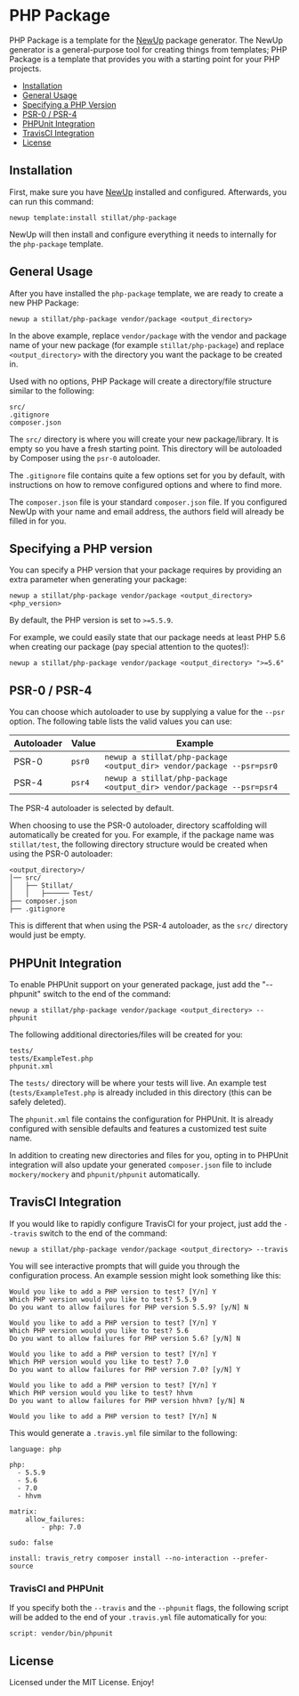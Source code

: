 # PHP Package

PHP Package is a template for the [NewUp](https://github.com/newup/newup) package generator. The NewUp generator is a general-purpose tool for creating things from templates; PHP Package is a template that provides you with a starting point for your PHP projects.

* [Installation](#installation)
* [General Usage](#usage)
* [Specifying a PHP Version](#phpv)
* [PSR-0 / PSR-4](#psr)
* [PHPUnit Integration](#phpunit)
* [TravisCI Integration](#travis)
* [License](#license)

<a name="installation"></a>
## Installation

First, make sure you have [NewUp](https://github.com/newup/newup) installed and configured. Afterwards, you can run this command:

`newup template:install stillat/php-package`

NewUp will then install and configure everything it needs to internally for the `php-package` template.

<a name="usage"></a>
## General Usage

After you have installed the `php-package` template, we are ready to create a new PHP Package:

`newup a stillat/php-package vendor/package <output_directory>`

In the above example, replace `vendor/package` with the vendor and package name of your new package (for example `stillat/php-package`) and replace `<output_directory>` with the directory you want the package to be created in.

Used with no options, PHP Package will create a directory/file structure similar to the following:

~~~
src/
.gitignore
composer.json
~~~

The `src/` directory is where you will create your new package/library. It is empty so you have a fresh starting point. This directory will be autoloaded by Composer using the `psr-0` autoloader.

The `.gitignore` file contains quite a few options set for you by default, with instructions on how to remove configured options and where to find more.

The `composer.json` file is your standard `composer.json` file. If you configured NewUp with your name and email address, the authors field will already be filled in for you.

<a name="phpv"></a>
## Specifying a PHP version

You can specify a PHP version that your package requires by providing an extra parameter when generating your package:

`newup a stillat/php-package vendor/package <output_directory> <php_version>`

By default, the PHP version is set to `>=5.5.9`.

For example, we could easily state that our package needs at least PHP 5.6 when creating our package (pay special attention to the quotes!):

`newup a stillat/php-package vendor/package <output_directory> ">=5.6"`

<a name="psr"></a>
## PSR-0 / PSR-4

You can choose which autoloader to use by supplying a value for the `--psr` option. The following table lists the valid values you can use:

| Autoloader | Value | Example |
|--|--|--|
| PSR-0 | `psr0` | `newup a stillat/php-package <output_dir> vendor/package --psr=psr0` |
| PSR-4 | `psr4` | `newup a stillat/php-package <output_dir> vendor/package --psr=psr4` |

The PSR-4 autoloader is selected by default.

When choosing to use the PSR-0 autoloader, directory scaffolding will automatically be created for you. For example, if the package name was `stillat/test`, the following directory structure would be created when using the PSR-0 autoloader:

~~~
<output_directory>/
│── src/
│   ├── Stillat/
│   │   ├────── Test/
├── composer.json
├── .gitignore
~~~

This is different that when using the PSR-4 autoloader, as the `src/` directory would just be empty.


<a name="phpunit"></a>
## PHPUnit Integration

To enable PHPUnit support on your generated package, just add the "--phpunit" switch to the end of the command:

`newup a stillat/php-package vendor/package <output_directory> --phpunit`

The following additional directories/files will be created for you:

~~~
tests/
tests/ExampleTest.php
phpunit.xml
~~~

The `tests/` directory will be where your tests will live. An example test (`tests/ExampleTest.php` is already included in this directory (this can be safely deleted).

The `phpunit.xml` file contains the configuration for PHPUnit. It is already configured with sensible defaults and features a customized test suite name.

In addition to creating new directories and files for you, opting in to PHPUnit integration will also update your generated `composer.json` file to include `mockery/mockery` and `phpunit/phpunit` automatically.

<a name="travis"></a>
## TravisCI Integration

If you would like to rapidly configure TravisCI for your project, just add the `--travis` switch to the end of the command:

`newup a stillat/php-package vendor/package <output_directory> --travis`

You will see interactive prompts that will guide you through the configuration process. An example session might look something like this:

~~~
Would you like to add a PHP version to test? [Y/n] Y
Which PHP version would you like to test? 5.5.9
Do you want to allow failures for PHP version 5.5.9? [y/N] N

Would you like to add a PHP version to test? [Y/n] Y
Which PHP version would you like to test? 5.6
Do you want to allow failures for PHP version 5.6? [y/N] N

Would you like to add a PHP version to test? [Y/n] Y
Which PHP version would you like to test? 7.0
Do you want to allow failures for PHP version 7.0? [y/N] Y

Would you like to add a PHP version to test? [Y/n] Y
Which PHP version would you like to test? hhvm
Do you want to allow failures for PHP version hhvm? [y/N] N

Would you like to add a PHP version to test? [Y/n] N
~~~

This would generate a `.travis.yml` file similar to the following:

~~~
language: php

php:
  - 5.5.9
  - 5.6
  - 7.0
  - hhvm

matrix:
    allow_failures:
        - php: 7.0

sudo: false

install: travis_retry composer install --no-interaction --prefer-source
~~~

### TravisCI and PHPUnit

If you specify both the `--travis` and the `--phpunit` flags, the following script will be added to the end of your `.travis.yml` file automatically for you:

`script: vendor/bin/phpunit`

<a name="license"></a>
## License

Licensed under the MIT License. Enjoy!